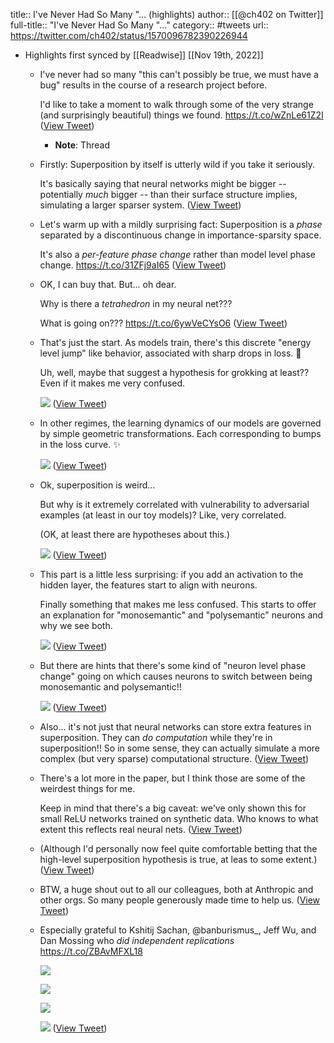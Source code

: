 title:: I've Never Had So Many "... (highlights)
author:: [[@ch402 on Twitter]]
full-title:: "I've Never Had So Many "..."
category:: #tweets
url:: https://twitter.com/ch402/status/1570096782390226944

- Highlights first synced by [[Readwise]] [[Nov 19th, 2022]]
	- I've never had so many "this can't possibly be true, we must have a bug" results in the course of a research project before.
	  
	  I'd like to take a moment to walk through some of the very strange (and surprisingly beautiful) things we found. https://t.co/wZnLe61Z2I ([View Tweet](https://twitter.com/ch402/status/1570096782390226944))
		- **Note**: Thread
	- Firstly: Superposition by itself is utterly wild if you take it seriously. 
	  
	  It's basically saying that neural networks might be bigger -- potentially *much* bigger -- than their surface structure implies, simulating a larger sparser system. ([View Tweet](https://twitter.com/ch402/status/1570096783891603461))
	- Let's warm up with a mildly surprising fact: Superposition is a *phase* separated by a discontinuous change in importance-sparsity space.
	  
	  It's also a *per-feature phase change* rather than model level phase change. https://t.co/31ZFj9aI65 ([View Tweet](https://twitter.com/ch402/status/1570096785120436229))
	- OK, I can buy that. But... oh dear.
	  
	  Why is there a *tetrahedron* in my neural net??? 
	  
	  What is going on??? https://t.co/6ywVeCYsO6 ([View Tweet](https://twitter.com/ch402/status/1570096787276300289))
	- That's just the start.  As models train, there's this discrete "energy level jump" like behavior, associated with sharp drops in loss. 🤯
	  
	  Uh, well, maybe that suggest a hypothesis for grokking at least?? Even if it makes me very confused. 
	  
	  ![](https://pbs.twimg.com/media/FcoWkCqXoAMg2EX.jpg) ([View Tweet](https://twitter.com/ch402/status/1570096791520952320))
	- In other regimes, the learning dynamics of our models are governed by simple geometric transformations. Each corresponding to bumps in the loss curve. ✨ 
	  
	  ![](https://pbs.twimg.com/media/FcoW36rWYAMa9yM.jpg) ([View Tweet](https://twitter.com/ch402/status/1570096796600512513))
	- Ok, superposition is weird...
	  
	  But why is it extremely correlated with vulnerability to adversarial examples (at least in our toy models)? Like, very correlated.
	  
	  (OK, at least there are hypotheses about this.) 
	  
	  ![](https://pbs.twimg.com/media/FcoXbhcXEAAa9j8.jpg) ([View Tweet](https://twitter.com/ch402/status/1570096803793588224))
	- This part is a little less surprising: if you add an activation to the hidden layer, the features start to align with neurons.
	  
	  Finally something that makes me less confused. This starts to offer an explanation for "monosemantic" and "polysemantic" neurons and why we see both. 
	  
	  ![](https://pbs.twimg.com/media/FcoXsH0XEAMq_xw.jpg) ([View Tweet](https://twitter.com/ch402/status/1570096809896443910))
	- But there are hints that there's some kind of "neuron level phase change" going on which causes neurons to switch between being monosemantic and polysemantic!! 
	  
	  ![](https://pbs.twimg.com/media/FcoYP4LXkAILKaX.jpg) ([View Tweet](https://twitter.com/ch402/status/1570096815499796480))
	- Also... it's not just that neural networks can store extra features in superposition. They can *do computation* while they're in superposition!! So in some sense, they can actually simulate a more complex (but very sparse) computational structure. ([View Tweet](https://twitter.com/ch402/status/1570096818624528392))
	- There's a lot more in the paper, but I think those are some of the weirdest things for me. 
	  
	  Keep in mind that there's a big caveat: we've only shown this for small ReLU networks trained on synthetic data. Who knows to what extent this reflects real neural nets. ([View Tweet](https://twitter.com/ch402/status/1570096820533207040))
	- (Although I'd personally now feel quite comfortable betting that the high-level superposition hypothesis is true, at leas to some extent.) ([View Tweet](https://twitter.com/ch402/status/1570096821908684806))
	- BTW, a huge shout out to all our colleagues, both at Anthropic and other orgs. So many people generously made time to help us. ([View Tweet](https://twitter.com/ch402/status/1570096823334850560))
	- Especially grateful to Kshitij Sachan, @banburismus_, Jeff Wu, and Dan Mossing who *did independent replications* https://t.co/ZBAvMFXL18 
	  
	  ![](https://pbs.twimg.com/media/FcoZlOvXoAE8ELR.jpg) 
	  
	  ![](https://pbs.twimg.com/media/FcoZtKfXwAIpj2S.jpg) 
	  
	  ![](https://pbs.twimg.com/media/FcoZvicWQAIiFW3.jpg) 
	  
	  ![](https://pbs.twimg.com/media/FcoZxNVXkAECFBO.jpg) ([View Tweet](https://twitter.com/ch402/status/1570096828091179010))